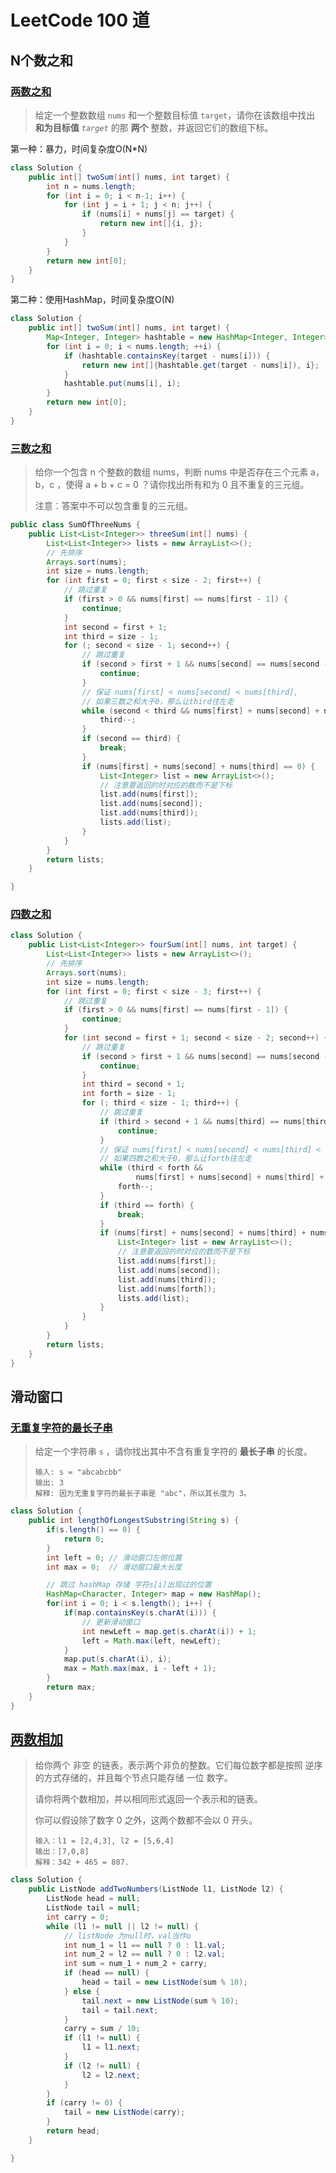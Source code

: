 # LeetCode 100 道

## N个数之和

### [两数之和](https://leetcode-cn.com/problems/two-sum/)

> 给定一个整数数组 `nums` 和一个整数目标值 `target`，请你在该数组中找出 **和为目标值** *`target`* 的那 **两个** 整数，并返回它们的数组下标。

第一种：暴力，时间复杂度O(N*N)

```java
class Solution {
    public int[] twoSum(int[] nums, int target) {
        int n = nums.length;
        for (int i = 0; i < n-1; i++) {
            for (int j = i + 1; j < n; j++) {
                if (nums[i] + nums[j] == target) {
                    return new int[]{i, j};
                }
            }
        }
        return new int[0];
    }
}
```

第二种：使用HashMap，时间复杂度O(N)
```java
class Solution {
    public int[] twoSum(int[] nums, int target) {
        Map<Integer, Integer> hashtable = new HashMap<Integer, Integer>();
        for (int i = 0; i < nums.length; ++i) {
            if (hashtable.containsKey(target - nums[i])) {
                return new int[]{hashtable.get(target - nums[i]), i};
            }
            hashtable.put(nums[i], i);
        }
        return new int[0];
    }
}
```



### [三数之和](https://leetcode-cn.com/problems/3sum/)

> 给你一个包含 n 个整数的数组 nums，判断 nums 中是否存在三个元素 a，b，c ，使得 a + b + c = 0 ？请你找出所有和为 0 且不重复的三元组。
>
> 注意：答案中不可以包含重复的三元组。

```java
public class SumOfThreeNums {
    public List<List<Integer>> threeSum(int[] nums) {
        List<List<Integer>> lists = new ArrayList<>();
        // 先排序
        Arrays.sort(nums);
        int size = nums.length;
        for (int first = 0; first < size - 2; first++) {
            // 跳过重复
            if (first > 0 && nums[first] == nums[first - 1]) {
                continue;
            }
            int second = first + 1;
            int third = size - 1;
            for (; second < size - 1; second++) {
                // 跳过重复
                if (second > first + 1 && nums[second] == nums[second - 1]) {
                    continue;
                }
                // 保证 nums[first] < nums[second] < nums[third],
                // 如果三数之和大于0，那么让third往左走
                while (second < third && nums[first] + nums[second] + nums[third] > 0) {
                    third--;
                }
                if (second == third) {
                    break;
                }
                if (nums[first] + nums[second] + nums[third] == 0) {
                    List<Integer> list = new ArrayList<>();
                    // 注意要返回的时对应的数而不是下标
                    list.add(nums[first]);
                    list.add(nums[second]);
                    list.add(nums[third]);
                    lists.add(list);
                }
            }
        }
        return lists;
    }

}
```



### [四数之和](https://leetcode-cn.com/problems/4sum/)

```java
class Solution {
    public List<List<Integer>> fourSum(int[] nums, int target) {
        List<List<Integer>> lists = new ArrayList<>();
        // 先排序
        Arrays.sort(nums);
        int size = nums.length;
        for (int first = 0; first < size - 3; first++) {
            // 跳过重复
            if (first > 0 && nums[first] == nums[first - 1]) {
                continue;
            }
            for (int second = first + 1; second < size - 2; second++) {
                // 跳过重复
                if (second > first + 1 && nums[second] == nums[second - 1]) {
                    continue;
                }
                int third = second + 1;
                int forth = size - 1;
                for (; third < size - 1; third++) {
                    // 跳过重复
                    if (third > second + 1 && nums[third] == nums[third - 1]) {
                        continue;
                    }
                    // 保证 nums[first] < nums[second] < nums[third] < nums[forth],
                    // 如果四数之和大于0，那么让forth往左走
                    while (third < forth && 
                            nums[first] + nums[second] + nums[third] + nums[forth] > target) {
                        forth--;
                    }
                    if (third == forth) {
                        break;
                    }
                    if (nums[first] + nums[second] + nums[third] + nums[forth] == target) {
                        List<Integer> list = new ArrayList<>();
                        // 注意要返回的时对应的数而不是下标
                        list.add(nums[first]);
                        list.add(nums[second]);
                        list.add(nums[third]);
                        list.add(nums[forth]);
                        lists.add(list);
                    }
                }
            }
        }
        return lists;
    }
}
```



## 滑动窗口

### [无重复字符的最长子串](https://leetcode-cn.com/problems/longest-substring-without-repeating-characters/)

> 给定一个字符串 `s` ，请你找出其中不含有重复字符的 **最长子串** 的长度。
>
> ```
> 输入: s = "abcabcbb"
> 输出: 3 
> 解释: 因为无重复字符的最长子串是 "abc"，所以其长度为 3。
> ```

```java
class Solution {
    public int lengthOfLongestSubstring(String s) {
        if(s.length() == 0) {
            return 0;
        }
        int left = 0; // 滑动窗口左侧位置
        int max = 0;  // 滑动窗口最大长度

        // 跳过 hashMap 存储 字符s[i]出现过的位置
        HashMap<Character, Integer> map = new HashMap();
        for(int i = 0; i < s.length(); i++) {
            if(map.containsKey(s.charAt(i))) {
                // 更新滑动窗口
                int newLeft = map.get(s.charAt(i)) + 1;
                left = Math.max(left, newLeft);
            }
            map.put(s.charAt(i), i);
            max = Math.max(max, i - left + 1);
        }
        return max;
    }
}
```



## [两数相加](https://leetcode-cn.com/problems/add-two-numbers/)

> 给你两个 非空 的链表，表示两个非负的整数。它们每位数字都是按照 逆序 的方式存储的，并且每个节点只能存储 一位 数字。
>
> 请你将两个数相加，并以相同形式返回一个表示和的链表。
>
> 你可以假设除了数字 0 之外，这两个数都不会以 0 开头。
>
> ```
> 输入：l1 = [2,4,3], l2 = [5,6,4]
> 输出：[7,0,8]
> 解释：342 + 465 = 807.
> ```

```java
class Solution {
    public ListNode addTwoNumbers(ListNode l1, ListNode l2) {
        ListNode head = null;
        ListNode tail = null;
        int carry = 0;
        while (l1 != null || l2 != null) {
            // listNode 为null时，val当作o
            int num_1 = l1 == null ? 0 : l1.val;
            int num_2 = l2 == null ? 0 : l2.val;
            int sum = num_1 + num_2 + carry;
            if (head == null) {
                head = tail = new ListNode(sum % 10);
            } else {
                tail.next = new ListNode(sum % 10);
                tail = tail.next;
            }
            carry = sum / 10;
            if (l1 != null) {
                l1 = l1.next;
            }
            if (l2 != null) {
                l2 = l2.next;
            }
        }
        if (carry != 0) {
            tail = new ListNode(carry);
        }
        return head;
    }

}
```

